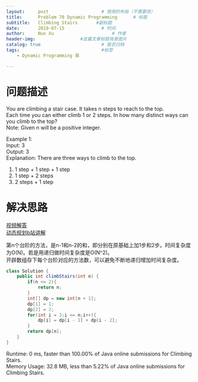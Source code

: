```yaml
---
layout:     post   				    # 使用的布局（不需要改）
title:      Problem 70 Dynamic Programming      # 标题 
subtitle:   Climbing Stairs       #副标题
date:       2019-07-15				# 时间
author:     Nuo Xu 						# 作者
header-img:              	#这篇文章标题背景图片
catalog: true 						# 是否归档
tags:								#标签
    - Dynamic Programming 易

---
```

# 问题描述
You are climbing a stair case. It takes n steps to reach to the top.  
Each time you can either climb 1 or 2 steps. In how many distinct ways can you climb to the top?  
Note: Given n will be a positive integer.

Example 1:  
Input: 3  
Output: 3  
Explanation: There are three ways to climb to the top.  
1. 1 step + 1 step + 1 step  
2. 1 step + 2 steps  
3. 2 steps + 1 step  
# 解决思路
[视频解答](https://www.youtube.com/watch?v=ZCXlxEroHAM)  
[动态规划b站讲解](https://www.bilibili.com/video/av16544031?from=search&seid=7553818109629149727)

第n个台阶的方法，是n-1和n-2的和，即分别在原基础上加1步和2步。时间复杂度为O(N)。若是用递归做时间复杂度是O(N^2)。  
开辟数组存下每个台阶对应的方法数，可以避免不断地递归增加时间复杂度。
```java
class Solution {
    public int climbStairs(int n) {
        if(n <= 2){
            return n;
        }
        int[] dp = new int[n + 1];
        dp[1] = 1;
        dp[2] = 2;
        for(int i = 3;i <= n;i++){
            dp[i] = dp[i - 1] + dp[i - 2];
        }
        return dp[n];
    }
}
```
Runtime: 0 ms, faster than 100.00% of Java online submissions for Climbing Stairs.  
Memory Usage: 32.8 MB, less than 5.22% of Java online submissions for Climbing Stairs.